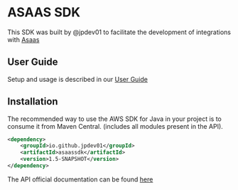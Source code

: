 # ASAAS SDK

This SDK was built by @jpdev01 to facilitate the development of integrations with [Asaas](https://asaas.com.br)

## User Guide
Setup and usage is described in our [User Guide](https://jpdev01.github.io/asaasSdk/)

## Installation
The recommended way to use the AWS SDK for Java in your project is to consume it from Maven Central. (includes all modules present in the API).

```xml
<dependency>
    <groupId>io.github.jpdev01</groupId>
    <artifactId>asaassdk</artifactId>
    <version>1.5-SNAPSHOT</version>
</dependency>
```

The API official documentation can be found [here](https://docs.asaas.com/docs/visao-geral)